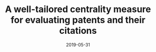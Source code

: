 ---
title: 'A well-tailored centrality measure for evaluating patents and their citations'
collection: publications
permalink: /publication/2019-Journal of Documentation-A-well-tailored.md
excerpt: 'C. Donato, P. Lo Giudice, R. Marretta, D. Ursino, L. Virgili'
date: 2019-05-31
venue: 'Journal of Documentation'
link: 'https://doi.org/10.1108/JD-10-2018-0168'
location: 'Avanade; University Mediterranea of Reggio Calabria; Accenture; DII, Polytechnic University of Marche'
---